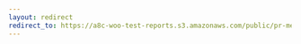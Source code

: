 ```yaml
---
layout: redirect
redirect_to: https://a8c-woo-test-reports.s3.amazonaws.com/public/pr-merge/44211/e2e/index.html
---
```

